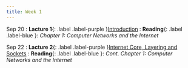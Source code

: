```yaml
---
title: Week 1
---
```


Sep 20
: **Lacture 1**{: .label .label-purple }[Introduction](#)
: **Reading**{: .label .label-blue }: _Chapter 1: Computer Networks and the Internet_

Sep 22
: **Lacture 2**{: .label .label-purple }[Internet Core, Layering and Sockets](#)
: **Reading**{: .label .label-blue }: _Cont. Chapter 1: Computer Networks and the Internet_
